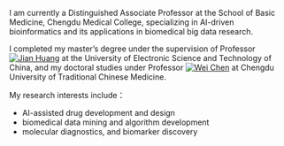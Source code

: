 I am currently a Distinguished Associate Professor at the School of Basic Medicine, Chengdu Medical College, specializing in AI-driven bioinformatics and its applications in biomedical big data research.

I completed my master’s degree under the supervision of Professor [![Jian Huang](https://img.shields.io/badge/Jian%20Huang-003366?style=flat&logo=google-scholar&logoColor=white)](https://i.uestc.edu.cn/hlab/index.html) at the University of Electronic Science and Technology of China, and my doctoral studies under Professor [![Wei Chen](https://img.shields.io/badge/Wei%20Chen-003366?style=flat&logo=google-scholar&logoColor=white)](https://researcher.rjmart.cn/10060/51CFF49A085962EF) at Chengdu University of Traditional Chinese Medicine.

My research interests include：
- AI-assisted drug development and design
- biomedical data mining and algorithm development
-  molecular diagnostics, and biomarker discovery
